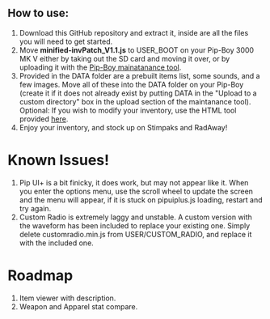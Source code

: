 ## How to use:
1. Download this GitHub repository and extract it, inside are all the files you will need to get started.
2. Move **minified-invPatch_V1.1.js** to USER_BOOT on your Pip-Boy 3000 MK V either by taking out the SD card and moving it over, or by uploading it with the [Pip-Boy mainatanance tool](https://pip-boy.com/3000-mk-v/maintenance).
3. Provided in the DATA folder are a prebuilt items list, some sounds, and a few images. Move all of these into the DATA folder on your Pip-Boy (create it if it does not already exist by putting DATA in the "Upload to a custom directory" box in the upload section of the maintanance tool).<BR/>
   Optional: If you wish to modify your inventory, use the HTML tool provided [here](https://github.com/AidanLeeCalamera/Pip-Boy-Inventory-JSON-Generator/tree/main).
4. Enjoy your inventory, and stock up on Stimpaks and RadAway!

# Known Issues!
1. Pip UI+ is a bit finicky, it does work, but may not appear like it. When you enter the options menu, use the scroll wheel to update the screen and the menu will appear, if it is stuck on pipuiplus.js loading, restart and try again.
2. Custom Radio is extremely laggy and unstable. A custom version with the waveform has been included to replace your existing one. Simply delete customradio.min.js from USER/CUSTOM_RADIO, and replace it with the included one.</BR>
# Roadmap
1. Item viewer with description.
2. Weapon and Apparel stat compare.
